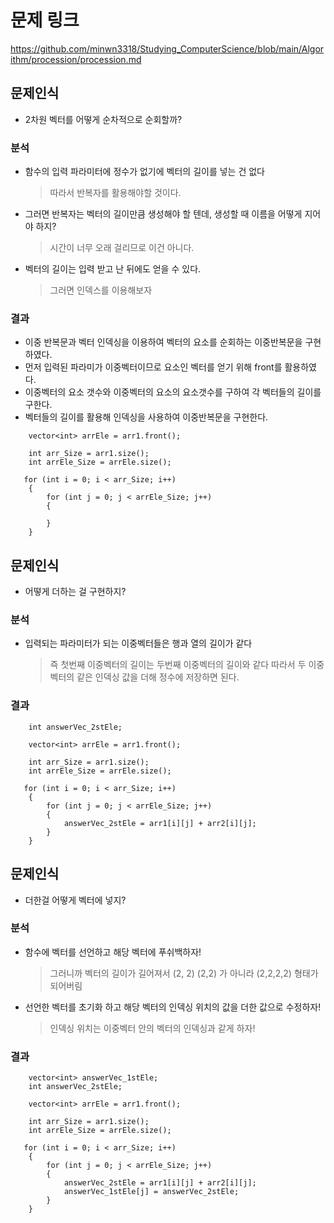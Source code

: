 # 문제 링크   
https://github.com/minwn3318/Studying_ComputerScience/blob/main/Algorithm/procession/procession.md

## 문제인식   
* 2차원 벡터를 어떻게 순차적으로 순회할까?

### 분석   
* 함수의 입력 파라미터에 정수가 없기에 벡터의 길이를 넣는 건 없다
  > 따라서 반복자를 활용해야할 것이다.
* 그러면 반복자는 벡터의 길이만큼 생성해야 할 텐데, 생성할 때 이름을 어떻게 지어야 하지?
  > 시간이 너무 오래 걸리므로 이건 아니다.
* 벡터의 길이는 입력 받고 난 뒤에도 얻을 수 있다.
  > 그러면 인덱스를 이용해보자

### 결과   
* 이중 반복문과 벡터 인덱싱을 이용하여 벡터의 요소를 순회하는 이중반복문을 구현하였다.
* 먼저 입력된 파라미가 이중벡터이므로 요소인 벡터를 얻기 위해 front를 활용하였다.   
* 이중벡터의 요소 갯수와 이중벡터의 요소의 요소갯수를 구하여 각 벡터들의 길이를 구한다.
* 벡터들의 길이를 활용해 인덱싱을 사용하여 이중반복문을 구현한다. 
```
    vector<int> arrEle = arr1.front();

    int arr_Size = arr1.size();
    int arrEle_Size = arrEle.size();

   for (int i = 0; i < arr_Size; i++)
    {
        for (int j = 0; j < arrEle_Size; j++)
        {

        }
    }
```

## 문제인식   
* 어떻게 더하는 걸 구현하지?

### 분석   
* 입력되는 파라미터가 되는 이중벡터들은 행과 열의 길이가 같다
  > 즉 첫번째 이중벡터의 길이는 두번째 이중벡터의 길이와 같다
  > 따라서 두 이중벡터의 같은 인덱싱 값을 더해 정수에 저장하면 된다.

### 결과   
```
    int answerVec_2stEle;

    vector<int> arrEle = arr1.front();

    int arr_Size = arr1.size();
    int arrEle_Size = arrEle.size();

   for (int i = 0; i < arr_Size; i++) 
    {
        for (int j = 0; j < arrEle_Size; j++)
        {
            answerVec_2stEle = arr1[i][j] + arr2[i][j];
        }
    }
```

## 문제인식   
* 더한걸 어떻게 벡터에 넣지?

### 분석   
* 함수에 벡터를 선언하고 해당 벡터에 푸쉬백하자!
  > 그러니까 벡터의 길이가 길어져서 (2, 2) (2,2) 가 아니라 (2,2,2,2) 형태가 되어버림
* 선언한 벡터를 초기화 하고 해당 벡터의 인덱싱 위치의 값을 더한 값으로 수정하자!
  > 인덱싱 위치는 이중벡터 안의 벡터의 인덱싱과 같게 하자!

### 결과   
```
    vector<int> answerVec_1stEle;
    int answerVec_2stEle;

    vector<int> arrEle = arr1.front();

    int arr_Size = arr1.size();
    int arrEle_Size = arrEle.size();

   for (int i = 0; i < arr_Size; i++) 
    {
        for (int j = 0; j < arrEle_Size; j++)
        {
            answerVec_2stEle = arr1[i][j] + arr2[i][j];
            answerVec_1stEle[j] = answerVec_2stEle;
        }
    }
```
